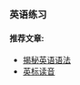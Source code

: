 ### 英语练习


#### 推荐文章:
- [揭秘英语语法](http://www.yinwang.org/blog-cn/2018/11/23/grammar)
- [英标读音](https://www.youtube.com/watch?v=eLSOXxHa8Ps&list=WL)


